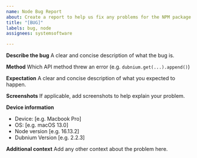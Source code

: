 ```yaml
---
name: Node Bug Report
about: Create a report to help us fix any problems for the NPM package.
title: "[BUG]"
labels: bug, node
assignees: systemsoftware

---
```


**Describe the bug**
A clear and concise description of what the bug is.

**Method**
Which API method threw an error (e.g. `dubnium.get(...).append()`)

**Expectation**
A clear and concise description of what you expected to happen.

**Screenshots**
If applicable, add screenshots to help explain your problem.

**Device information**
 - Device: [e.g. Macbook Pro]
 - OS: [e.g. macOS 13.0]
 - Node version [e.g. 16.13.2]
 - Dubnium Version [e.g. 2.2.3]

**Additional context**
Add any other context about the problem here.

